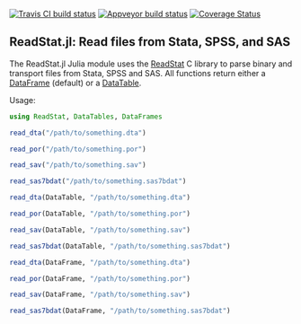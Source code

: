 [![Travis CI build status](https://travis-ci.org/WizardMac/ReadStat.jl.svg?branch=master)](https://travis-ci.org/WizardMac/ReadStat.jl)
[![Appveyor build status](https://ci.appveyor.com/api/projects/status/t297nextsc020qtd?svg=true)](https://ci.appveyor.com/project/evanmiller/dataread-jl/branch/master)
[![Coverage Status](https://coveralls.io/repos/github/WizardMac/ReadStat.jl/badge.svg?branch=master)](https://coveralls.io/github/WizardMac/ReadStat.jl?branch=master)

ReadStat.jl: Read files from Stata, SPSS, and SAS
--

The ReadStat.jl Julia module uses the
[ReadStat](https://github.com/WizardMac/ReadStat) C library to parse binary and
transport files from Stata, SPSS and SAS. All functions return either a
[DataFrame](https://github.com/JuliaStats/DataFrames.jl) (default) or a
[DataTable](https://github.com/JuliaData/DataTables.jl).

Usage:

```julia
using ReadStat, DataTables, DataFrames

read_dta("/path/to/something.dta")

read_por("/path/to/something.por")

read_sav("/path/to/something.sav")

read_sas7bdat("/path/to/something.sas7bdat")

read_dta(DataTable, "/path/to/something.dta")

read_por(DataTable, "/path/to/something.por")

read_sav(DataTable, "/path/to/something.sav")

read_sas7bdat(DataTable, "/path/to/something.sas7bdat")

read_dta(DataFrame, "/path/to/something.dta")

read_por(DataFrame, "/path/to/something.por")

read_sav(DataFrame, "/path/to/something.sav")

read_sas7bdat(DataFrame, "/path/to/something.sas7bdat")


```
